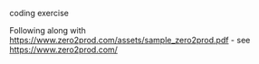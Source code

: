 coding exercise

Following along with <https://www.zero2prod.com/assets/sample_zero2prod.pdf> - see <https://www.zero2prod.com/>
